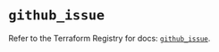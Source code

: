 # `github_issue`

Refer to the Terraform Registry for docs: [`github_issue`](https://registry.terraform.io/providers/integrations/github/5.44.0/docs/resources/issue).
